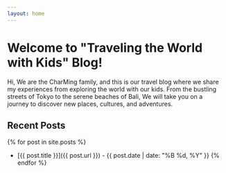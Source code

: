 ```yaml
---
layout: home
---
```


# Welcome to "Traveling the World with Kids" Blog!

Hi, We are the CharMing family, and this is our travel blog where we share my experiences from exploring the world with our kids. From the bustling streets of Tokyo to the serene beaches of Bali, We will take you on a journey to discover new places, cultures, and adventures.

## Recent Posts
{% for post in site.posts %}
  * [{{ post.title }}]({{ post.url }}) - {{ post.date | date: "%B %d, %Y" }}
{% endfor %}
